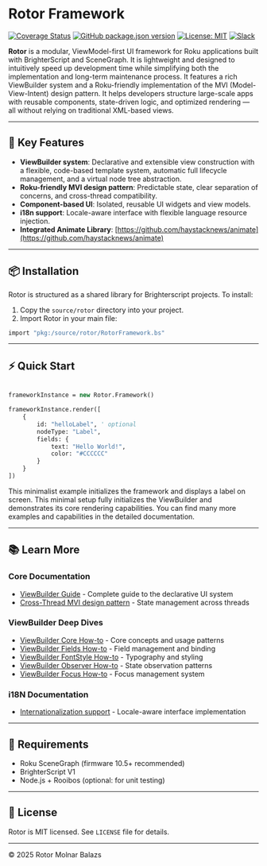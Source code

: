 # Rotor Framework

[![Coverage Status](https://coveralls.io/repos/github/mobalazs/rotor-framework/badge.svg?branch=main&v=2)](https://coveralls.io/github/mobalazs/rotor-framework?branch=main)
[![GitHub package.json version](https://img.shields.io/github/package-json/v/mobalazs/rotor-framework)](https://github.com/mobalazs/rotor-framework/packages)
[![License: MIT](https://img.shields.io/badge/License-MIT-yellow.svg)](https://opensource.org/licenses/MIT)
[![Slack](https://img.shields.io/badge/Slack-RokuDevelopers-4A154B?logo=slack)](https://rokudevelopers.slack.com)

**Rotor** is a modular, ViewModel-first UI framework for Roku applications built with BrighterScript and SceneGraph. It is lightweight and designed to intuitively speed up development time while simplifying both the implementation and long-term maintenance process. It features a rich ViewBuilder system and a Roku-friendly implementation of the MVI (Model-View-Intent) design pattern. It helps developers structure large-scale apps with reusable components, state-driven logic, and optimized rendering — all without relying on traditional XML-based views.

---

## 🚀 Key Features

* **ViewBuilder system**: Declarative and extensible view construction with a flexible, code-based template system, automatic full lifecycle management, and a virtual node tree abstraction.
* **Roku-friendly MVI design pattern**: Predictable state, clear separation of concerns, and cross-thread compatibility.
* **Component-based UI**: Isolated, reusable UI widgets and view models.
* **i18n support**: Locale-aware interface with flexible language resource injection.
* **Integrated Animate Library**: [https://github.com/haystacknews/animate](https://github.com/haystacknews/animate)

---

## 📦 Installation

Rotor is structured as a shared library for Brighterscript projects. To install:

1. Copy the `source/rotor` directory into your project.
2. Import Rotor in your main file:

```vb
import "pkg:/source/rotor/RotorFramework.bs"
```

---

## ⚡ Quick Start

```vb

frameworkInstance = new Rotor.Framework()

frameworkInstance.render([
    {
        id: "helloLabel", ' optional
        nodeType: "Label",
        fields: {
            text: "Hello World!",
            color: "#CCCCCC"
        }
    }
])

```

This minimalist example initializes the framework and displays a label on screen. This minimal setup fully initializes the ViewBuilder and demonstrates its core rendering capabilities. You can find many more examples and capabilities in the detailed documentation.

---

## 📚 Learn More

### Core Documentation
* [ViewBuilder Guide](https://github.com/mobalazs/rotor-framework/blob/main/docs/view-builder.md) - Complete guide to the declarative UI system
* [Cross-Thread MVI design pattern](https://github.com/mobalazs/rotor-framework/blob/main/docs/cross-thread-mvi.md) - State management across threads

### ViewBuilder Deep Dives
* [ViewBuilder Core How-to](https://github.com/mobalazs/rotor-framework/blob/main/docs/view-builder-core-howto.md) - Core concepts and usage patterns
* [ViewBuilder Fields How-to](https://github.com/mobalazs/rotor-framework/blob/main/docs/view-builder-fields-howto.md) - Field management and binding
* [ViewBuilder FontStyle How-to](https://github.com/mobalazs/rotor-framework/blob/main/docs/view-builder-fontstyle-howto.md) - Typography and styling
* [ViewBuilder Observer How-to](https://github.com/mobalazs/rotor-framework/blob/main/docs/view-builder-observer-howto.md) - State observation patterns
* [ViewBuilder Focus How-to](https://github.com/mobalazs/rotor-framework/blob/main/docs/view-builder-focus-howto.md) - Focus management system

### i18N Documentation
* [Internationalization support](https://github.com/mobalazs/rotor-framework/blob/main/docs/i18n-support.md) - Locale-aware interface implementation

---

## 🔧 Requirements

* Roku SceneGraph (firmware 10.5+ recommended)
* BrighterScript V1
* Node.js + Rooibos (optional: for unit testing)

---

## 📄 License

Rotor is MIT licensed. See `LICENSE` file for details.

---

© 2025 Rotor Molnar Balazs
